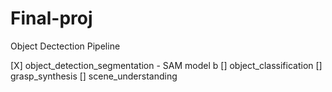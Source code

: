 ﻿# Final-proj
Object Dectection Pipeline

[X] object_detection_segmentation - SAM model b
[] object_classification
[] grasp_synthesis
[] scene_understanding

